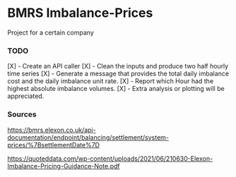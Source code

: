 # BMRS Imbalance-Prices
Project for a certain company


### TODO
[X] - Create an API caller
[X] - Clean the inputs and produce two half hourly time series
[X] - Generate a message that provides the total daily imbalance cost and the daily imbalance unit rate.
[X] - Report which Hour had the highest absolute imbalance volumes.
[X] - Extra analysis or plotting will be appreciated.


### Sources
https://bmrs.elexon.co.uk/api-documentation/endpoint/balancing/settlement/system-prices/%7BsettlementDate%7D


https://quoteddata.com/wp-content/uploads/2021/06/210630-Elexon-Imbalance-Pricing-Guidance-Note.pdf